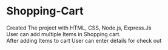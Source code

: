 # Shopping-Cart
Created The project with HTML, CSS, Node.js, Express.Js </br>
User can add multiple Items in Shopping cart. </br>
After adding Items to cart User can enter details for check out
